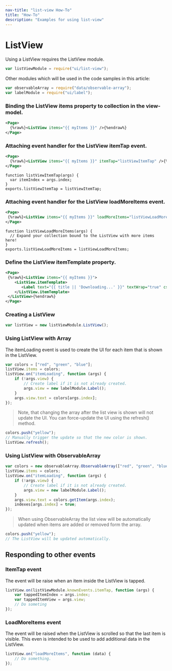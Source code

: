 ```yaml
---
nav-title: "list-view How-To"
title: "How-To"
description: "Examples for using list-view"
---
```

# ListView
Using a ListView requires the ListView module.
``` JavaScript
var listViewModule = require("ui/list-view");
```
Other modules which will be used in the code samples in this article:
``` JavaScript
var observableArray = require("data/observable-array");
var labelModule = require("ui/label");
```
### Binding the ListView items property to collection in the view-model.
```XML
<Page>
  {%raw%}<ListView items="{{ myItems }}" />{%endraw%}
</Page>
```
### Attaching event handler for the ListView itemTap event.
```XML
<Page>
  {%raw%}<ListView items="{{ myItems }}" itemTap="listViewItemTap" />{%endraw%}
</Page>
```
```JS
function listViewItemTap(args) {
  var itemIndex = args.index;
}
exports.listViewItemTap = listViewItemTap;
```
### Attaching event handler for the ListView loadMoreItems event.
```XML
<Page>
 {%raw%}<ListView items="{{ myItems }}" loadMoreItems="listViewLoadMoreItems" />{%endraw%}
</Page>
```
```JS
function listViewLoadMoreItems(args) {
  // Expand your collection bound to the ListView with more items here!
}
exports.listViewLoadMoreItems = listViewLoadMoreItems;
```
### Define the ListView itemTemplate property.
```XML
<Page>
 {%raw%}<ListView items="{{ myItems }}">
    <ListView.itemTemplate>
       <Label text="{{ title || 'Downloading...' }}" textWrap="true" cssClass="title" />
    </ListView.itemTemplate>
 </ListView>{%endraw%}
</Page>
```
### Creating a ListView
``` JavaScript
var listView = new listViewModule.ListView();
```
### Using ListView with Array
The itemLoading event is used to create the UI for each item that is shown in the ListView.
``` JavaScript
var colors = ["red", "green", "blue"];
listView.items = colors;
listView.on("itemLoading", function (args) {
    if (!args.view) {
        // Create label if it is not already created.
        args.view = new labelModule.Label();
    }
    args.view.text = colors[args.index];
});
```
> Note, that changing the array after the list view is shown will not update the UI.
You can force-update the UI using the refresh() method.
``` JavaScript
colors.push("yellow");
// Manually trigger the update so that the new color is shown.
listView.refresh();
```
### Using ListView with ObservableArray
``` JavaScript
var colors = new observableArray.ObservableArray(["red", "green", "blue"]);
listView.items = colors;
listView.on("itemLoading", function (args) {
    if (!args.view) {
        // Create label if it is not already created.
        args.view = new labelModule.Label();
    }
    args.view.text = colors.getItem(args.index);
    indexes[args.index] = true;
});
```
> When using ObservableArray the list view will be automatically updated when items are added or removed form the array.
``` JavaScript
colors.push("yellow");
// The ListView will be updated automatically.
```
## Responding to other events
### ItemTap event
The event will be raise when an item inside the ListView is tapped.
``` JavaScript
listView.on(listViewModule.knownEvents.itemTap, function (args) {
    var tappedItemIndex = args.index;
    var tappedItemView = args.view;
    // Do someting
});
```
### LoadMoreItems event
The event will be raised when the ListView is scrolled so that the last item is visible.
This even is intended to be used to add additional data in the ListView.
``` JavaScript
listView.on("loadMoreItems", function (data) {
    // Do something.
});
```
